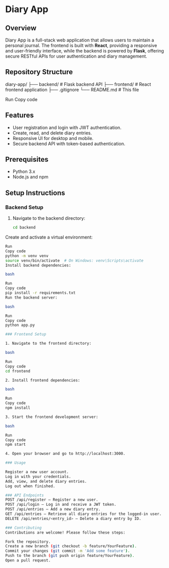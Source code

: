 # Diary App

## Overview

Diary App is a full-stack web application that allows users to maintain a personal journal. The frontend is built with **React**, providing a responsive and user-friendly interface, while the backend is powered by **Flask**, offering secure RESTful APIs for user authentication and diary management.

## Repository Structure
diary-app/ ├── backend/ # Flask backend API ├── frontend/ # React frontend application ├── .gitignore └── README.md # This file


Run
Copy code

## Features

- User registration and login with JWT authentication.
- Create, read, and delete diary entries.
- Responsive UI for desktop and mobile.
- Secure backend API with token-based authentication.

## Prerequisites

- Python 3.x
- Node.js and npm

## Setup Instructions

### Backend Setup

1. Navigate to the backend directory:

   ```bash
   cd backend
Create and activate a virtual environment:

   ```bash
   Run
Copy code
python -m venv venv
source venv/bin/activate  # On Windows: venv\Scripts\activate
Install backend dependencies:

bash

Run
Copy code
pip install -r requirements.txt
Run the backend server:

bash

Run
Copy code
python app.py

### Frontend Setup

1. Navigate to the frontend directory:

bash

Run
Copy code
cd frontend

2. Install frontend dependencies:

bash

Run
Copy code
npm install

3. Start the frontend development server:

bash

Run
Copy code
npm start

4. Open your browser and go to http://localhost:3000.

### Usage

Register a new user account.
Log in with your credentials.
Add, view, and delete diary entries.
Log out when finished.

### API Endpoints
POST /api/register — Register a new user.
POST /api/login — Log in and receive a JWT token.
POST /api/entries — Add a new diary entry.
GET /api/entries — Retrieve all diary entries for the logged-in user.
DELETE /api/entries/<entry_id> — Delete a diary entry by ID.

### Contributing
Contributions are welcome! Please follow these steps:

Fork the repository.
Create a new branch (git checkout -b feature/YourFeature).
Commit your changes (git commit -m 'Add some feature').
Push to the branch (git push origin feature/YourFeature).
Open a pull request.

